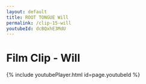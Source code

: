 ```yaml
---
layout: default
title: ROOT TONGUE Will
permalink: /clip-15-will
youtubeId: dcBQxhE3MdU
---
```

# Film Clip - Will

{% include youtubePlayer.html id=page.youtubeId %}
